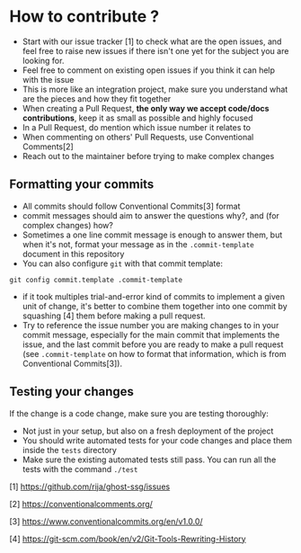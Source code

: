 # How to contribute ?

* Start with our issue tracker [1] to check what are the open issues, and feel free to raise new issues if there isn't one yet for the subject you are looking for.
* Feel free to comment on existing open issues if you think it can help with the issue
* This is more like an integration project, make sure you understand what are the pieces and how they fit together
* When creating a Pull Request, **the only way we accept code/docs contributions**, keep it as small as possible and highly focused
* In a Pull Request, do mention which issue number it relates to
* When commenting on others' Pull Requests, use Conventional Comments[2]
* Reach out to the maintainer before trying to make complex changes

## Formatting your commits

* All commits should follow Conventional Commits[3] format
* commit messages should aim to answer the questions why?, and (for complex changes) how?
* Sometimes a one line commit message is enough to answer them, but when it's not, format your message as in the `.commit-template` document in this repository
* You can also configure `git` with that commit template: 

```
git config commit.template .commit-template
```

* if it took multiples trial-and-error kind of commits to implement a given unit of change, it's better to combine them together into one commit by squashing [4] them before making a pull request.
* Try to reference the issue number you are making changes to in your commit message, especially for the main commit that implements the issue, and the last commit before you are ready to make a pull request (see `.commit-template` on how to format that information, which is from Conventional Commits[3]).

## Testing your changes

If the change is a code change, make sure you are testing thoroughly: 

* Not just in your setup, but also on a fresh deployment of the project
* You should write automated tests for your code changes and place them inside the `tests` directory
* Make sure the existing automated tests still pass. You can run all the tests with the command `./test`


[1] https://github.com/rija/ghost-ssg/issues

[2] https://conventionalcomments.org/

[3] https://www.conventionalcommits.org/en/v1.0.0/

[4] https://git-scm.com/book/en/v2/Git-Tools-Rewriting-History


